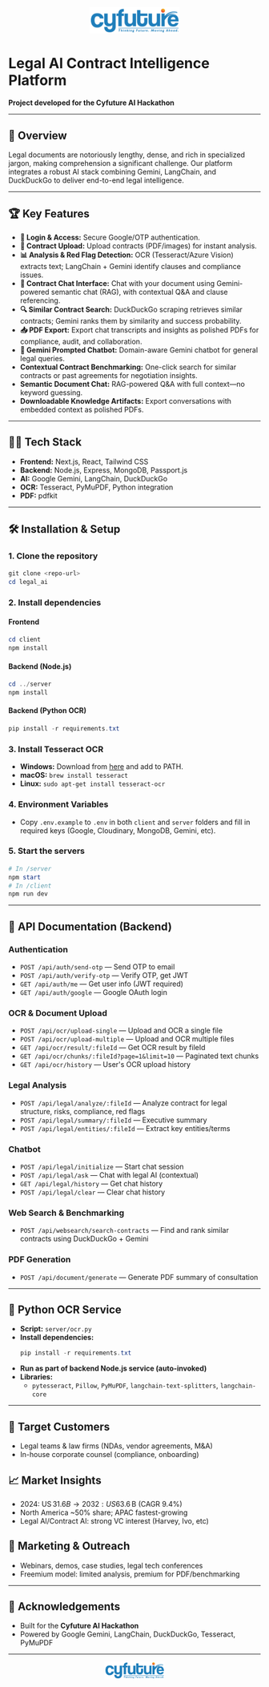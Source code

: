 <p align="center">
  <img src="client/public/cyfuture.png" alt="Cyfuture Logo" width="180"/>
</p>


# Legal AI Contract Intelligence Platform

**Project developed for the Cyfuture AI Hackathon**

---

## 🚀 Overview
Legal documents are notoriously lengthy, dense, and rich in specialized jargon, making comprehension a significant challenge. Our platform integrates a robust AI stack combining Gemini, LangChain, and DuckDuckGo to deliver end-to-end legal intelligence.

---

## 🏆 Key Features
- **🔐 Login & Access:** Secure Google/OTP authentication.
- **📄 Contract Upload:** Upload contracts (PDF/images) for instant analysis.
- **📊 Analysis & Red Flag Detection:** OCR (Tesseract/Azure Vision) extracts text; LangChain + Gemini identify clauses and compliance issues.
- **💬 Contract Chat Interface:** Chat with your document using Gemini-powered semantic chat (RAG), with contextual Q&A and clause referencing.
- **🔍 Similar Contract Search:** DuckDuckGo scraping retrieves similar contracts; Gemini ranks them by similarity and success probability.
- **📥 PDF Export:** Export chat transcripts and insights as polished PDFs for compliance, audit, and collaboration.
- **🧠 Gemini Prompted Chatbot:** Domain-aware Gemini chatbot for general legal queries.
- **Contextual Contract Benchmarking:** One-click search for similar contracts or past agreements for negotiation insights.
- **Semantic Document Chat:** RAG-powered Q&A with full context—no keyword guessing.
- **Downloadable Knowledge Artifacts:** Export conversations with embedded context as polished PDFs.

---

## 🧑‍💻 Tech Stack
- **Frontend:** Next.js, React, Tailwind CSS
- **Backend:** Node.js, Express, MongoDB, Passport.js
- **AI:** Google Gemini, LangChain, DuckDuckGo
- **OCR:** Tesseract, PyMuPDF, Python integration
- **PDF:** pdfkit

---

## 🛠️ Installation & Setup

### 1. Clone the repository
```powershell
git clone <repo-url>
cd legal_ai
```

### 2. Install dependencies
#### Frontend
```powershell
cd client
npm install
```
#### Backend (Node.js)
```powershell
cd ../server
npm install
```
#### Backend (Python OCR)
```powershell
pip install -r requirements.txt
```

### 3. Install Tesseract OCR
- **Windows:** Download from [here](https://github.com/UB-Mannheim/tesseract/wiki) and add to PATH.
- **macOS:** `brew install tesseract`
- **Linux:** `sudo apt-get install tesseract-ocr`

### 4. Environment Variables
- Copy `.env.example` to `.env` in both `client` and `server` folders and fill in required keys (Google, Cloudinary, MongoDB, Gemini, etc).

### 5. Start the servers
```powershell
# In /server
npm start
# In /client
npm run dev
```

---

## 📖 API Documentation (Backend)

### Authentication
- `POST /api/auth/send-otp` — Send OTP to email
- `POST /api/auth/verify-otp` — Verify OTP, get JWT
- `GET /api/auth/me` — Get user info (JWT required)
- `GET /api/auth/google` — Google OAuth login

### OCR & Document Upload
- `POST /api/ocr/upload-single` — Upload and OCR a single file
- `POST /api/ocr/upload-multiple` — Upload and OCR multiple files
- `GET /api/ocr/result/:fileId` — Get OCR result by fileId
- `GET /api/ocr/chunks/:fileId?page=1&limit=10` — Paginated text chunks
- `GET /api/ocr/history` — User's OCR upload history

### Legal Analysis
- `POST /api/legal/analyze/:fileId` — Analyze contract for legal structure, risks, compliance, red flags
- `POST /api/legal/summary/:fileId` — Executive summary
- `POST /api/legal/entities/:fileId` — Extract key entities/terms

### Chatbot
- `POST /api/legal/initialize` — Start chat session
- `POST /api/legal/ask` — Chat with legal AI (contextual)
- `GET /api/legal/history` — Get chat history
- `POST /api/legal/clear` — Clear chat history

### Web Search & Benchmarking
- `POST /api/websearch/search-contracts` — Find and rank similar contracts using DuckDuckGo + Gemini

### PDF Generation
- `POST /api/document/generate` — Generate PDF summary of consultation

---

## 🧩 Python OCR Service
- **Script:** `server/ocr.py`
- **Install dependencies:**
  ```powershell
  pip install -r requirements.txt
  ```
- **Run as part of backend Node.js service (auto-invoked)**
- **Libraries:**
  - `pytesseract`, `Pillow`, `PyMuPDF`, `langchain-text-splitters`, `langchain-core`

---

## 🎯 Target Customers
- Legal teams & law firms (NDAs, vendor agreements, M&A)
- In-house corporate counsel (compliance, onboarding)

## 📈 Market Insights
- 2024: US $31.6 B → 2032: US $63.6 B (CAGR 9.4%)
- North America ~50% share; APAC fastest-growing
- Legal AI/Contract AI: strong VC interest (Harvey, Ivo, etc)

## 📣 Marketing & Outreach
- Webinars, demos, case studies, legal tech conferences
- Freemium model: limited analysis, premium for PDF/benchmarking

---

## 🤝 Acknowledgements
- Built for the **Cyfuture AI Hackathon**
- Powered by Google Gemini, LangChain, DuckDuckGo, Tesseract, PyMuPDF

---

<p align="center">
  <img src="client/public/cyfuture.png" alt="Cyfuture Logo" width="120"/>
</p>

